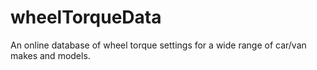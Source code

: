 # wheelTorqueData
An online database of wheel torque settings for a wide range of car/van makes and models.
